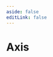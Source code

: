 ```yaml
---
aside: false
editLink: false
---
```


# Axis

<script setup>
import Chart from '../../components/sample/Chart.vue'
import { js, html, css } from '../../components/sample/axis/index.js'
</script>
<Chart :js="js" :html="html" :css="css" title="Axis"/>

<!--@include: @/components/sample/axis/index.md-->